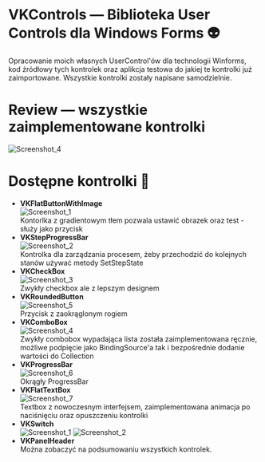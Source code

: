 # VKControls — Biblioteka User Controls dla Windows Forms 👽  
Opracowanie moich własnych UserControl'ów dla technologii Winforms, kod źródłowy tych kontrolek oraz aplikcja testowa do jakiej te kontrolki już zaimportowane. Wszystkie kontrolki zostały napisane samodzielnie.

# Review — wszystkie zaimplementowane kontrolki  
![Screenshot_4](https://user-images.githubusercontent.com/19534189/147875830-30aef851-0dbf-43c1-bc28-dbdd9d0523b5.png)

# Dostępne kontrolki 🍓  
- **VKFlatButtonWithImage**    
![Screenshot_1](https://user-images.githubusercontent.com/19534189/147850926-d18cd2ed-4ba2-4883-9aaf-374ce00a97d2.png)  
Kontorlka z gradientowym tłem pozwala ustawić obrazek oraz test - służy jako przycisk  
- **VKStepProgressBar**  
![Screenshot_2](https://user-images.githubusercontent.com/19534189/147850928-8410c160-8714-4194-8434-db5a431d22ad.png)  
Kontrolka dla zarządzania procesem, żeby przechodzić do kolejnych stanów używać metody SetStepState  
- **VKCheckBox**  
![Screenshot_3](https://user-images.githubusercontent.com/19534189/147850930-8312e96e-5c27-4573-bc1e-23755831223e.png)  
Zwykły checkbox ale z lepszym designem  
- **VKRoundedButton**  
![Screenshot_5](https://user-images.githubusercontent.com/19534189/147850932-972d6674-94f3-4600-a638-18c6984df1eb.png)  
Przycisk z zaokrąglonym rogiem  
- **VKComboBox**  
![Screenshot_4](https://user-images.githubusercontent.com/19534189/147850934-35c5686a-f8f0-4922-982c-a489609e6feb.png)  
Zwykły combobox wypadająca lista została zaimplementowana ręcznie, możliwe podpięcie jako BindingSource'a tak i bezpośrednie dodanie wartości do Collection  
- **VKProgressBar**  
![Screenshot_6](https://user-images.githubusercontent.com/19534189/147850939-1cfcfc1a-c6ab-4cf9-a11c-3a87edd3cf15.png)  
Okrągły ProgressBar  
- **VKFlatTextBox**  
![Screenshot_7](https://user-images.githubusercontent.com/19534189/147850940-c0dca29a-07ec-4c51-bab9-0d29b9e2901c.png)  
Textbox z nowoczesnym interfejsem, zaimplementowana animacja po naciśnięciu oraz opuszczeniu kontrolki  
- **VKSwitch**  
![Screenshot_1](https://user-images.githubusercontent.com/19534189/147875825-c3f65074-cc3e-44dc-acda-f9a5e1172eb4.png)
![Screenshot_2](https://user-images.githubusercontent.com/19534189/147875826-8ac9c215-ccc6-4ff2-8d73-ff25c7f73b6e.png)  
- **VKPanelHeader**  
Można zobaczyć na podsumowaniu wszystkich kontrolek.

